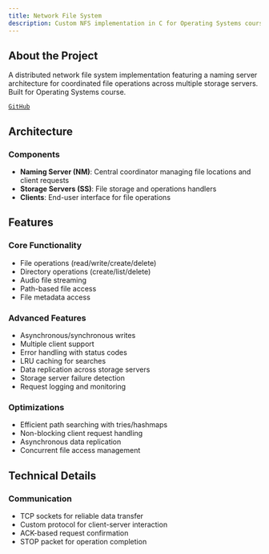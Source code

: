 ```yaml
---
title: Network File System
description: Custom NFS implementation in C for Operating Systems course
---
```


## About the Project

A distributed network file system implementation featuring a naming server architecture for coordinated file operations across multiple storage servers. Built for Operating Systems course.

[`GitHub`](https://github.com/bitmap4/nfs)

## Architecture

### Components
- **Naming Server (NM)**: Central coordinator managing file locations and client requests
- **Storage Servers (SS)**: File storage and operations handlers
- **Clients**: End-user interface for file operations

## Features

### Core Functionality
- File operations (read/write/create/delete)
- Directory operations (create/list/delete)
- Audio file streaming
- Path-based file access
- File metadata access

### Advanced Features
- Asynchronous/synchronous writes
- Multiple client support
- Error handling with status codes
- LRU caching for searches
- Data replication across storage servers
- Storage server failure detection
- Request logging and monitoring

### Optimizations
- Efficient path searching with tries/hashmaps
- Non-blocking client request handling
- Asynchronous data replication
- Concurrent file access management

## Technical Details

### Communication
- TCP sockets for reliable data transfer
- Custom protocol for client-server interaction
- ACK-based request confirmation
- STOP packet for operation completion